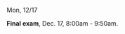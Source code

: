 
<div class="change">
<div class="column_date">
<p markdown="block">

Mon, 12/17
</p>
</div>

<div class="column_recitation">
<p markdown="block">

__Final exam__, Dec. 17, 8:00am - 9:50am.

</p>
</div>

</div>
